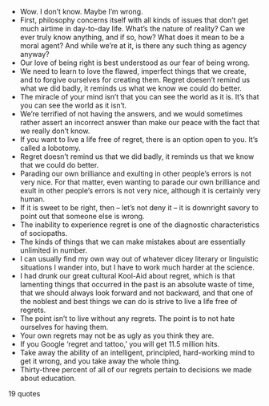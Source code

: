  - Wow. I don’t know. Maybe I’m wrong.
 - First, philosophy concerns itself with all kinds of issues that don’t get much airtime in day-to-day life. What’s the nature of reality? Can we ever truly know anything, and if so, how? What does it mean to be a moral agent? And while we’re at it, is there any such thing as agency anyway?
 - Our love of being right is best understood as our fear of being wrong.
 - We need to learn to love the flawed, imperfect things that we create, and to forgive ourselves for creating them. Regret doesen’t remind us what we did badly, it reminds us what we know we could do better.
 - The miracle of your mind isn’t that you can see the world as it is. It’s that you can see the world as it isn’t.
 - We’re terrified of not having the answers, and we would sometimes rather assert an incorrect answer than make our peace with the fact that we really don’t know.
 - If you want to live a life free of regret, there is an option open to you. It’s called a lobotomy.
 - Regret doesn’t remind us that we did badly, it reminds us that we know that we could do better.
 - Parading our own brilliance and exulting in other people’s errors is not very nice. For that matter, even wanting to parade our own brilliance and exult in other people’s errors is not very nice, although it is certainly very human.
 - If it is sweet to be right, then – let’s not deny it – it is downright savory to point out that someone else is wrong.
 - The inability to experience regret is one of the diagnostic characteristics of sociopaths.
 - The kinds of things that we can make mistakes about are essentially unlimited in number.
 - I can usually find my own way out of whatever dicey literary or linguistic situations I wander into, but I have to work much harder at the science.
 - I had drunk our great cultural Kool-Aid about regret, which is that lamenting things that occurred in the past is an absolute waste of time, that we should always look forward and not backward, and that one of the noblest and best things we can do is strive to live a life free of regrets.
 - The point isn’t to live without any regrets. The point is to not hate ourselves for having them.
 - Your own regrets may not be as ugly as you think they are.
 - If you Google ‘regret and tattoo,’ you will get 11.5 million hits.
 - Take away the ability of an intelligent, principled, hard-working mind to get it wrong, and you take away the whole thing.
 - Thirty-three percent of all of our regrets pertain to decisions we made about education.

19 quotes